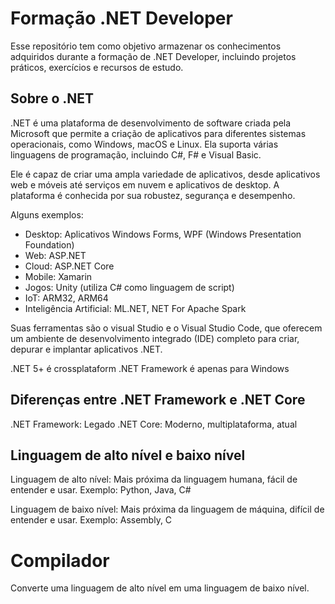 # Formação .NET Developer
Esse repositório tem como objetivo armazenar os conhecimentos adquiridos durante a formação de .NET Developer, incluindo projetos práticos, exercícios e recursos de estudo.

## Sobre o .NET
.NET é uma plataforma de desenvolvimento de software criada pela Microsoft que permite a criação de aplicativos para diferentes sistemas operacionais, como Windows, macOS e Linux. Ela suporta várias linguagens de programação, incluindo C#, F# e Visual Basic.

Ele é capaz de criar uma ampla variedade de aplicativos, desde aplicativos web e móveis até serviços em nuvem e aplicativos de desktop. A plataforma é conhecida por sua robustez, segurança e desempenho.

Alguns exemplos:

- Desktop: Aplicativos Windows Forms, WPF (Windows Presentation Foundation)
- Web: ASP.NET
- Cloud: ASP.NET Core
- Mobile: Xamarin
- Jogos: Unity (utiliza C# como linguagem de script)
- IoT: ARM32, ARM64
- Inteligência Artificial: ML.NET, NET For Apache Spark

Suas ferramentas são o visual Studio e o Visual Studio Code, que oferecem um ambiente de desenvolvimento integrado (IDE) completo para criar, depurar e implantar aplicativos .NET.

.NET 5+ é crossplataform
.NET Framework é apenas para Windows

## Diferenças entre .NET Framework e .NET Core
.NET Framework: Legado
.NET Core: Moderno, multiplataforma, atual

## Linguagem de alto nível e baixo nível

Linguagem de alto nível: Mais próxima da linguagem humana, fácil de entender e usar. Exemplo: Python, Java, C#

Linguagem de baixo nível: Mais próxima da linguagem de máquina, difícil de entender e usar. Exemplo: Assembly, C

# Compilador

Converte uma linguagem de alto nível em uma linguagem de baixo nível.
